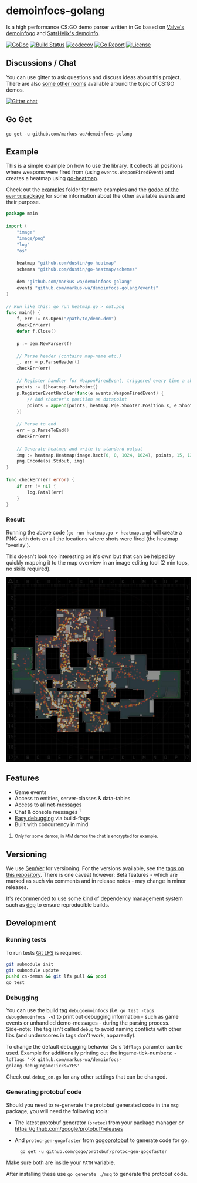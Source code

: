 # demoinfocs-golang

Is a high performance CS:GO demo parser written in Go based on [Valve's demoinfogo](https://github.com/ValveSoftware/csgo-demoinfo) and [SatsHelix's demoinfo](https://github.com/StatsHelix/demoinfo).

[![GoDoc](https://godoc.org/github.com/markus-wa/demoinfocs-golang?status.svg)](https://godoc.org/github.com/markus-wa/demoinfocs-golang)
[![Build Status](https://travis-ci.org/markus-wa/demoinfocs-golang.svg?branch=master)](https://travis-ci.org/markus-wa/demoinfocs-golang)
[![codecov](https://codecov.io/gh/markus-wa/demoinfocs-golang/branch/master/graph/badge.svg)](https://codecov.io/gh/markus-wa/demoinfocs-golang)
[![Go Report](https://goreportcard.com/badge/github.com/markus-wa/demoinfocs-golang)](https://goreportcard.com/report/github.com/markus-wa/demoinfocs-golang)
[![License](https://img.shields.io/badge/license-MIT-blue.svg?style=flat)](LICENSE.md)

## Discussions / Chat

You can use gitter to ask questions and discuss ideas about this project.<br>
There are also [some other rooms](https://gitter.im/csgodemos) available around the topic of CS:GO demos.

[![Gitter chat](https://badges.gitter.im/csgodemos/demoinfo-lib.png)](https://gitter.im/csgodemos/demoinfo-lib)

## Go Get

	go get -u github.com/markus-wa/demoinfocs-golang

## Example

This is a simple example on how to use the library. It collects all positions where weapons were fired from (using `events.WeaponFiredEvent`) and creates a heatmap using [go-heatmap](https://github.com/dustin/go-heatmap).

Check out the [examples](examples) folder for more examples and the [godoc of the `events` package](https://godoc.org/github.com/markus-wa/demoinfocs-golang/events) for some information about the other available events and their purpose.

```go
package main

import (
	"image"
	"image/png"
	"log"
	"os"

	heatmap "github.com/dustin/go-heatmap"
	schemes "github.com/dustin/go-heatmap/schemes"

	dem "github.com/markus-wa/demoinfocs-golang"
	events "github.com/markus-wa/demoinfocs-golang/events"
)

// Run like this: go run heatmap.go > out.png
func main() {
	f, err := os.Open("/path/to/demo.dem")
	checkErr(err)
	defer f.Close()

	p := dem.NewParser(f)

	// Parse header (contains map-name etc.)
	_, err = p.ParseHeader()
	checkErr(err)

	// Register handler for WeaponFiredEvent, triggered every time a shot is fired
	points := []heatmap.DataPoint{}
	p.RegisterEventHandler(func(e events.WeaponFiredEvent) {
		// Add shooter's position as datapoint
		points = append(points, heatmap.P(e.Shooter.Position.X, e.Shooter.Position.Y))
	})

	// Parse to end
	err = p.ParseToEnd()
	checkErr(err)

	// Generate heatmap and write to standard output
	img := heatmap.Heatmap(image.Rect(0, 0, 1024, 1024), points, 15, 128, schemes.AlphaFire)
	png.Encode(os.Stdout, img)
}

func checkErr(err error) {
	if err != nil {
		log.Fatal(err)
	}
}
```

### Result

Running the above code (`go run heatmap.go > heatmap.png`) will create a PNG with dots on all the locations where shots were fired (the heatmap 'overlay').

This doesn't look too interesting on it's own but that can be helped by quickly mapping it to the map overview in an image editing tool (2 min tops, no skills required).

![Resulting heatmap before and after mapping to map overview](https://raw.githubusercontent.com/markus-wa/demoinfocs-golang/master/examples/heatmap/heatmap.jpg)

## Features

* Game events
* Access to entities, server-classes & data-tables
* Access to all net-messages
* Chat & console messages <sup id="achat1">1</sup>
* [Easy debugging](###Debugging) via build-flags
* Built with concurrency in mind

1. <small id="f1">Only for some demos; in MM demos the chat is encrypted for example.</small>

## Versioning

We use [SemVer](http://semver.org/) for versioning. For the versions available, see the [tags on this repository](https://github.com/markus-wa/demoinfocs-golang/tags).
There is one caveat however: Beta features - which are marked as such via comments and in release notes - may change in minor releases.

It's recommended to use some kind of dependency management system such as [dep](https://github.com/golang/dep) to ensure reproducible builds.

## Development

### Running tests

To run tests [Git LFS](https://git-lfs.github.com) is required.

```sh
git submodule init
git submodule update
pushd cs-demos && git lfs pull && popd
go test
```

### Debugging

You can use the build tag `debugdemoinfocs` (i.e. `go test -tags debugdemoinfocs -v`) to print out debugging information - such as game events or unhandled demo-messages - during the parsing process.<br>
Side-note: The tag isn't called `debug` to avoid naming conflicts with other libs (and underscores in tags don't work, apparently).

To change the default debugging behavior Go's `ldflags` paramter can be used. Example for additionally printing out the ingame-tick-numbers: `-ldflags '-X github.com/markus-wa/demoinfocs-golang.debugIngameTicks=YES'`

Check out `debug_on.go` for any other settings that can be changed.

### Generating protobuf code

Should you need to re-generate the protobuf generated code in the `msg` package, you will need the following tools:

- The latest protobuf generator (`protoc`) from your package manager or https://github.com/google/protobuf/releases

- And `protoc-gen-gogofaster` from [gogoprotobuf](https://github.com/gogo/protobuf) to generate code for go.

		go get -u github.com/gogo/protobuf/protoc-gen-gogofaster

[//]: # "The go get above needs two tabs so it's displayed as a) as part of the last list entry and b) as a code-block"
[//]: # "Oh and don't try to move these comments above it either"

Make sure both are inside your `PATH` variable.

After installing these use `go generate ./msg` to generate the protobuf code.
